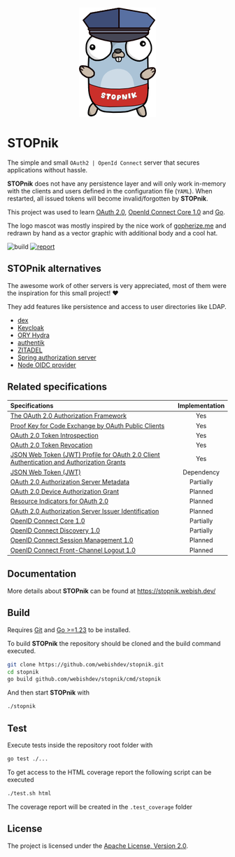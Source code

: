 <p align="center">
    <picture>
      <source media="(prefers-color-scheme: dark)" srcset="docs/content/assets/stopnik_250.png">
      <source media="(prefers-color-scheme: light)" srcset="docs/content/assets/stopnik_250.png">
      <img alt="STOPnik" title="Traefik" src="docs/content/assets/stopnik_250.png">
    </picture>
</p>

# STOPnik

The simple and small `OAuth2 | OpenId Connect` server that secures applications without hassle.

**STOPnik** does not have any persistence layer and will only work in-memory with the clients and users defined in the
configuration file (`YAML`).
When restarted, all issued tokens will become invalid/forgotten by **STOPnik**.

This project was used to
learn [OAuth 2.0](https://datatracker.ietf.org/doc/html/rfc6749), [OpenId Connect Core 1.0](https://openid.net/specs/openid-connect-core-1_0-final.html)
and [Go](https://go.dev/).

The logo mascot was mostly inspired by the nice work of [gopherize.me](https://github.com/matryer/gopherize.me) and
redrawn by hand as a vector graphic with additional body and a cool hat.

![build](https://github.com/webishdev/stopnik/actions/workflows/build.yml/badge.svg)
[![report](https://goreportcard.com/badge/github.com/webishdev/stopnik)](https://goreportcard.com/report/github.com/webishdev/stopnik)

## STOPnik alternatives

The awesome work of other servers is very appreciated, most of them were the inspiration for this small project! ♥️

They add features like persistence and access to user directories like LDAP.

- [dex](https://github.com/dexidp/dex)
- [Keycloak](https://github.com/keycloak/keycloak)
- [ORY Hydra](https://github.com/ory/hydra)
- [authentik](https://github.com/goauthentik/authentik)
- [ZITADEL](https://github.com/zitadel/zitadel)
- [Spring authorization server](https://github.com/spring-projects/spring-authorization-server)
- [Node OIDC provider](https://github.com/panva/node-oidc-provider)

## Related specifications

| Specifications                                                                                                                      | Implementation |
|:------------------------------------------------------------------------------------------------------------------------------------|:--------------:|
| [The OAuth 2.0 Authorization Framework](https://datatracker.ietf.org/doc/html/rfc6749)                                              |      Yes       | 
| [Proof Key for Code Exchange by OAuth Public Clients](https://datatracker.ietf.org/doc/html/rfc7636)                                |      Yes       |
| [OAuth 2.0 Token Introspection](https://datatracker.ietf.org/doc/html/rfc7662)                                                      |      Yes       |
| [OAuth 2.0 Token Revocation](https://datatracker.ietf.org/doc/html/rfc7009)                                                         |      Yes       |
| [JSON Web Token (JWT) Profile for OAuth 2.0 Client Authentication and Authorization Grants](https://www.rfc-editor.org/rfc/rfc7523) |      Yes       |
| [JSON Web Token (JWT)](https://datatracker.ietf.org/doc/html/rfc7519)                                                               |   Dependency   |
| [OAuth 2.0 Authorization Server Metadata](https://datatracker.ietf.org/doc/html/rfc8414)                                            |   Partially    |
| [OAuth 2.0 Device Authorization Grant](https://datatracker.ietf.org/doc/html/rfc8628)                                               |    Planned     |
| [Resource Indicators for OAuth 2.0](https://datatracker.ietf.org/doc/html/rfc8707)                                                  |    Planned     |
| [OAuth 2.0 Authorization Server Issuer Identification](https://datatracker.ietf.org/doc/html/rfc9207)                               |    Planned     |
| [OpenID Connect Core 1.0](https://openid.net/specs/openid-connect-core-1_0.html)                                                    |   Partially    |
| [OpenID Connect Discovery 1.0](https://openid.net/specs/openid-connect-discovery-1_0.html)                                          |   Partially    |
| [OpenID Connect Session Management 1.0](https://openid.net/specs/openid-connect-session-1_0.html)                                   |    Planned     |
| [OpenID Connect Front-Channel Logout 1.0](https://openid.net/specs/openid-connect-frontchannel-1_0.html)                            |    Planned     |

## Documentation

More details about **STOPnik** can be found at https://stopnik.webish.dev/

## Build

Requires [Git](https://git-scm.com/) and [Go >=1.23](https://go.dev/) to be installed.

To build **STOPnik** the repository should be cloned and the build command executed.

```bash
git clone https://github.com/webishdev/stopnik.git
cd stopnik
go build github.com/webishdev/stopnik/cmd/stopnik
```

And then start **STOPnik** with

```bash
./stopnik
```

## Test

Execute tests inside the repository root folder with

```bash
go test ./...
```

To get access to the HTML coverage report the following script can be executed

```bash
./test.sh html
```

The coverage report will be created in the `.test_coverage` folder

## License

The project is licensed under the [Apache License, Version 2.0](LICENSE).
